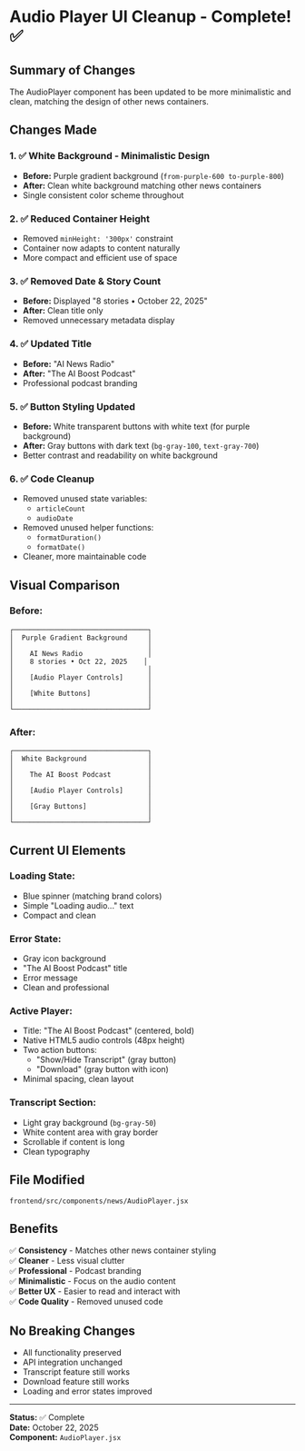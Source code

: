 # Audio Player UI Cleanup - Complete! ✅

## Summary of Changes

The AudioPlayer component has been updated to be more minimalistic and clean, matching the design of other news containers.

## Changes Made

### 1. ✅ **White Background** - Minimalistic Design
- **Before:** Purple gradient background (`from-purple-600 to-purple-800`)
- **After:** Clean white background matching other news containers
- Single consistent color scheme throughout

### 2. ✅ **Reduced Container Height**
- Removed `minHeight: '300px'` constraint
- Container now adapts to content naturally
- More compact and efficient use of space

### 3. ✅ **Removed Date & Story Count**
- **Before:** Displayed "8 stories • October 22, 2025"
- **After:** Clean title only
- Removed unnecessary metadata display

### 4. ✅ **Updated Title**
- **Before:** "AI News Radio"
- **After:** "The AI Boost Podcast"
- Professional podcast branding

### 5. ✅ **Button Styling Updated**
- **Before:** White transparent buttons with white text (for purple background)
- **After:** Gray buttons with dark text (`bg-gray-100`, `text-gray-700`)
- Better contrast and readability on white background

### 6. ✅ **Code Cleanup**
- Removed unused state variables:
  - `articleCount`
  - `audioDate`
- Removed unused helper functions:
  - `formatDuration()`
  - `formatDate()`
- Cleaner, more maintainable code

## Visual Comparison

### Before:
```
┌─────────────────────────────────┐
│  Purple Gradient Background     │
│                                 │
│    AI News Radio                │
│    8 stories • Oct 22, 2025    │
│                                 │
│    [Audio Player Controls]      │
│                                 │
│    [White Buttons]              │
│                                 │
└─────────────────────────────────┘
```

### After:
```
┌─────────────────────────────────┐
│  White Background               │
│                                 │
│    The AI Boost Podcast         │
│                                 │
│    [Audio Player Controls]      │
│                                 │
│    [Gray Buttons]               │
│                                 │
└─────────────────────────────────┘
```

## Current UI Elements

### Loading State:
- Blue spinner (matching brand colors)
- Simple "Loading audio..." text
- Compact and clean

### Error State:
- Gray icon background
- "The AI Boost Podcast" title
- Error message
- Clean and professional

### Active Player:
- Title: "The AI Boost Podcast" (centered, bold)
- Native HTML5 audio controls (48px height)
- Two action buttons:
  - "Show/Hide Transcript" (gray button)
  - "Download" (gray button with icon)
- Minimal spacing, clean layout

### Transcript Section:
- Light gray background (`bg-gray-50`)
- White content area with gray border
- Scrollable if content is long
- Clean typography

## File Modified

```
frontend/src/components/news/AudioPlayer.jsx
```

## Benefits

✅ **Consistency** - Matches other news container styling  
✅ **Cleaner** - Less visual clutter  
✅ **Professional** - Podcast branding  
✅ **Minimalistic** - Focus on the audio content  
✅ **Better UX** - Easier to read and interact with  
✅ **Code Quality** - Removed unused code  

## No Breaking Changes

- All functionality preserved
- API integration unchanged
- Transcript feature still works
- Download feature still works
- Loading and error states improved

---

**Status:** ✅ Complete  
**Date:** October 22, 2025  
**Component:** `AudioPlayer.jsx`

